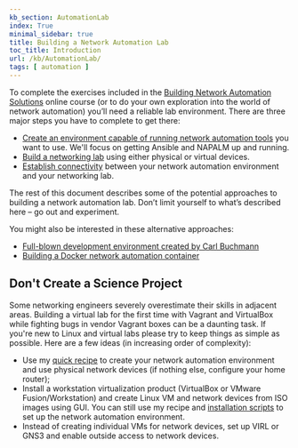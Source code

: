 ```yaml
---
kb_section: AutomationLab
index: True
minimal_sidebar: true
title: Building a Network Automation Lab
toc_title: Introduction
url: /kb/AutomationLab/
tags: [ automation ]
---
```

To complete the exercises included in the [Building Network Automation Solutions](https://www.ipspace.net/Building_Network_Automation_Solutions) online course (or to do your own exploration into the world of network automation) you’ll need a reliable lab environment. There are three major steps you have to complete to get there:

- [Create an environment capable of running network automation tools](10-Ansible_Environment.html) you want to use. We'll focus on getting Ansible and NAPALM up and running.
- [Build a networking lab](20-Networking_Lab.html) using either physical or virtual devices.
- [Establish connectivity](30-Connectivity.html) between your network automation environment and your networking lab.

The rest of this document describes some of the potential approaches to building a network automation lab. Don’t limit yourself to what’s described here – go out and experiment.

You might also be interested in these alternative approaches:

- [Full-blown development environment created by Carl Buchmann](https://blog.ipspace.net/2018/10/network-automation-development.html)
- [Building a Docker network automation container](https://packetpushers.net/building-a-docker-network-automation-container/)

## Don't Create a Science Project

Some networking engineers severely overestimate their skills in adjacent areas. Building a virtual lab for the first time with Vagrant and VirtualBox while fighting bugs in vendor Vagrant boxes can be a daunting task. If you're new to Linux and virtual labs please try to keep things as simple as possible. Here are a few ideas (in increasing order of complexity):

- Use my [quick recipe](https://my.ipspace.net/bin/get/Ansible/Create%20a%20Simple%20Ansible%20Test%20Environment.pdf) to create your network automation environment and use physical network devices (if nothing else, configure your home router);
- Install a workstation virtualization product (VirtualBox or VMware Fusion/Workstation) and create Linux VM and network devices from ISO images using GUI. You can still use my recipe and [installation scripts](https://github.com/ipspace/NetOpsWorkshop/tree/master/install) to set up the network automation environment.
- Instead of creating individual VMs for network devices, set up VIRL or GNS3 and enable outside access to network devices.
